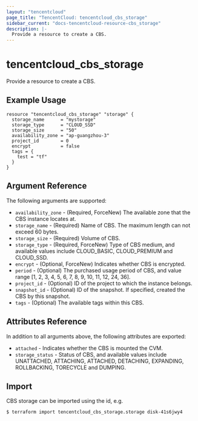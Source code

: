 ```yaml
---
layout: "tencentcloud"
page_title: "TencentCloud: tencentcloud_cbs_storage"
sidebar_current: "docs-tencentcloud-resource-cbs_storage"
description: |-
  Provide a resource to create a CBS.
---
```


# tencentcloud_cbs_storage

Provide a resource to create a CBS.

## Example Usage

```hcl
resource "tencentcloud_cbs_storage" "storage" {
  storage_name      = "mystorage"
  storage_type      = "CLOUD_SSD"
  storage_size      = "50"
  availability_zone = "ap-guangzhou-3"
  project_id        = 0
  encrypt           = false
  tags = {
    test = "tf"
  }
}
```

## Argument Reference

The following arguments are supported:

* `availability_zone` - (Required, ForceNew) The available zone that the CBS instance locates at.
* `storage_name` - (Required) Name of CBS. The maximum length can not exceed 60 bytes.
* `storage_size` - (Required) Volume of CBS.
* `storage_type` - (Required, ForceNew) Type of CBS medium, and available values include CLOUD_BASIC, CLOUD_PREMIUM and CLOUD_SSD.
* `encrypt` - (Optional, ForceNew) Indicates whether CBS is encrypted.
* `period` - (Optional) The purchased usage period of CBS, and value range [1, 2, 3, 4, 5, 6, 7, 8, 9, 10, 11, 12, 24, 36].
* `project_id` - (Optional) ID of the project to which the instance belongs.
* `snapshot_id` - (Optional) ID of the snapshot. If specified, created the CBS by this snapshot.
* `tags` - (Optional) The available tags within this CBS.

## Attributes Reference

In addition to all arguments above, the following attributes are exported:

* `attached` - Indicates whether the CBS is mounted the CVM.
* `storage_status` - Status of CBS, and available values include UNATTACHED, ATTACHING, ATTACHED, DETACHING, EXPANDING, ROLLBACKING, TORECYCLE and DUMPING.


## Import

CBS storage can be imported using the id, e.g.

```
$ terraform import tencentcloud_cbs_storage.storage disk-41s6jwy4
```


